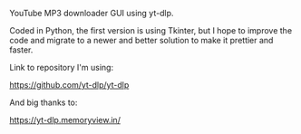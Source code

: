 YouTube MP3 downloader GUI using yt-dlp.

Coded in Python, the first version is using Tkinter, but I hope to improve the code and migrate to a newer and better solution to make it prettier and faster.


Link to repository I'm using:

https://github.com/yt-dlp/yt-dlp

And big thanks to:

https://yt-dlp.memoryview.in/
